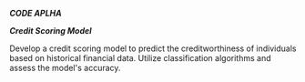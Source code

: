  ***CODE APLHA***
 
***Credit Scoring Model***

Develop a credit scoring model to predict the creditworthiness of individuals based on historical financial data. Utilize classification algorithms and assess the model's accuracy.
